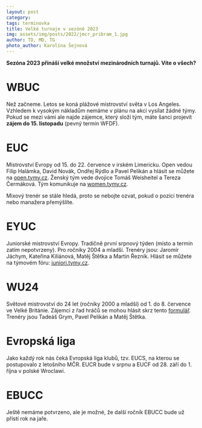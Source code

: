 ```yaml
---
layout: post
category:
tags: terminovka
title: Velké turnaje v sezóně 2023
img: assets/img/posts/2022/jmcr_pribram_1.jpg
author: TD, MD, TG
photo_author: Karolína Šejnová
---
```

**Sezóna 2023 přináší velké množství mezinárodních turnajů. Víte o všech?**

# WBUC
Než začneme. Letos se koná plážové mistrovství světa v Los Angeles. Vzhledem k vysokým nákladům nemáme v plánu na akci vysílat žádné týmy. Pokud se mezi vámi ale najde zájemce, který složí tým, máte šanci projevit **zájem do 15. listopadu** (pevný termín WFDF).

# EUC
Mistrovství Evropy od 15. do 22. července v irském Limericku. Open vedou Filip Halámka, David Novák, Ondřej Rýdlo a Pavel Pelikán a hlásit se můžete na [open.tymy.cz](https://open.tymy.cz/). Ženský tým vede dvojice Tomáš Weisheitel a Tereza Čermáková. Tým komunikuje na [women.tymy.cz](https://women.tymy.cz/).

Mixový trenér se stále hledá, proto se nebojte ozvat, pokud o pozici trenéra nebo manažera přemýšlíte.

# EYUC
Juniorské mistrovství Evropy. Tradičně první srpnový týden (místo a termín zatím nepotvrzeny). Pro ročníky 2004 a mladší. Trenéry jsou: Jaromír Jáchym, Kateřina Kiliánová, Matěj Štětka a Martin Řezník. Hlásit se můžete na týmovém fóru: [juniori.tymy.cz](https://juniori.tymy.cz/).

# WU24
Světové mistrovství do 24 let (ročníky 2000 a mladší) od 1. do 8. července ve Velké Británie. Zájemci z řad hráčů se mohou hlásit skrz tento [formulář](https://docs.google.com/forms/d/e/1FAIpQLScWRd2Z7kHecIj8-8x8WwjQaPuJMPA6GENK9SIGxekKWvLU4A/viewform?usp=send_form). Trenéry jsou Tadeáš Grym, Pavel Pelikán a Matěj Štětka.

# Evropská liga
Jako každý rok nás čeká Evropská liga klubů, tzv. EUCS, na kterou se postupovalo z letošního MČR. EUCR bude v srpnu a EUCF od 28. září do 1. října v polské Wroclawi.

# EBUCC
Ještě nemáme potvrzeno, ale je možné, že další ročník EBUCC bude už přístí rok na jaře.